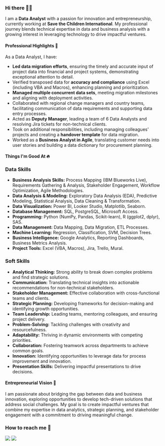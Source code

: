 ### Hi there 👋🏻  

I am a **Data Analyst** with a passion for innovation and entrepreneurship, currently working at **Save the Children International**. My professional journey blends technical expertise in data and business analysis with a growing interest in leveraging technology to drive impactful ventures.  

#### Professional Highlights 🌟  

As a Data Analyst, I have:  
- **Led data migration efforts**, ensuring the timely and accurate input of project data into financial and project systems, demonstrating exceptional attention to detail.  
- Verified transposed data for **accuracy and compliance** using Excel (including VBA and Macros), enhancing planning and prioritization.  
- **Managed multiple concurrent data sets**, meeting migration milestones and aligning with deployment activities.  
- Collaborated with regional change managers and country teams, facilitating communication of data requirements and supporting data entry processes.  
- Acted as **Deputy Manager**, leading a team of 6 Data Analysts and resolving Jira tickets for non-technical clients.  
- Took on additional responsibilities, including managing colleagues' projects and creating a **handover template** for data migration.  
- Worked as a **Business Analyst in Agile**, translating customer needs into user stories and building a data dictionary for procurement planning.  

#### Things I'm Good At 🔥  
  
### **Data Skills** 
- **Business Analysis Skills:** Process Mapping (IBM Blueworks Live), Requirements Gathering & Analysis, Stakeholder Engagement, Workflow Optimization, Agile Methodologies.
- **Data Analysis & Modeling:** Exploratory Data Analysis (EDA), Predictive Modeling, Statistical Analysis, Data Cleaning & Transformation.  
- **Data Visualization:** Power BI, Looker Studio, Matplotlib, Seaborn.  
- **Database Management:** SQL, PostgreSQL, Microsoft Access.  
- **Programming:** Python (NumPy, Pandas, Scikit-learn), R (ggplot2, dplyr), SAS.  
- **Data Management:** Data Mapping, Data Migration, ETL Processes.  
- **Machine Learning:** Regression, Classification, SVM, Decision Trees.  
- **Business Intelligence:** Google Analytics, Reporting Dashboards, Business Metrics Analysis.  
- **Project Tools:** Excel (VBA, Macros), Jira, Trello, Mural.  

### **Soft Skills**  
- **Analytical Thinking:** Strong ability to break down complex problems and find strategic solutions.  
- **Communication:** Translating technical insights into actionable recommendations for non-technical stakeholders.  
- **Stakeholder Management:** Effective collaboration with cross-functional teams and clients.  
- **Strategic Planning:** Developing frameworks for decision-making and identifying growth opportunities.  
- **Team Leadership:** Leading teams, mentoring colleagues, and ensuring project delivery.  
- **Problem-Solving:** Tackling challenges with creativity and resourcefulness.  
- **Adaptability:** Thriving in dynamic environments with competing priorities.  
- **Collaboration:** Fostering teamwork across departments to achieve common goals.  
- **Innovation:** Identifying opportunities to leverage data for process improvement and innovation.  
- **Presentation Skills:** Delivering impactful presentations to drive decisions.  

#### Entrepreneurial Vision 🚀  

I am passionate about bridging the gap between data and business innovation, exploring opportunities to develop tech-driven solutions that address social challenges. My goal is to create impactful ventures that combine my expertise in data analytics, strategic planning, and stakeholder engagement with a commitment to driving meaningful change.  
 

### How to reach me 📱

[<img target="_blank" src="https://img.icons8.com/doodle/64/000000/linkedin-circled.png"/>](https://www.linkedin.com/in/hajar-ouagar/) [<img src="https://img.icons8.com/dusk/64/000000/medium-new.png"/>](https://medium.com/@hajarouagar)
